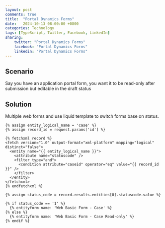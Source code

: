 ```yaml
---
layout: post
comments: true
title:  "Portal Dynamics Forms"
date:   2024-10-13 08:00:00 +0800
categories: Technology
tags: [TypeScript, Twitter, Facebook, LinkedIn]
sharing:
    twitter: "Portal Dynamics Forms"
    facebook: "Portal Dynamics Forms"
    linkedin: "Portal Dynamics Forms"
---
```


## Scenario
Say you have an application portal form, you want it to be read-only after submission but editable in the draft status

## Solution
Multiple web forms and use liquid template to switch forms base on status.

```liquid
{% assign entity_logical_name = 'case' %}
{% assign record_id = request.params['id'] %}

{% fetchxml record %}
<fetch version="1.0" output-format="xml-platform" mapping="logical" distinct="false">
  <entity name="{{ entity_logical_name }}">
    <attribute name="statuscode" /> 
    <filter type="and">
      <condition attribute="caseid" operator="eq" value="{{ record_id }}" /> 
    </filter>
  </entity>
</fetchxml>
{% endfetchxml %}

{% assign status_code = record.results.entities[0].statuscode.value %}

{% if status_code == '1' %} 
  {% entityform name: 'Web Basic Form - Case' %} 
{% else %} 
  {% entityform name: 'Web Basic Form - Case Read-only' %} 
{% endif %}
```


